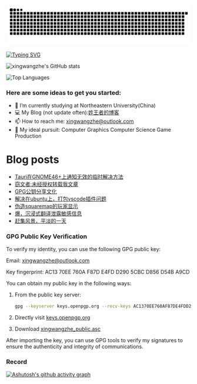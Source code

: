 <!-- snake -->
<picture>
  <source media="(prefers-color-scheme: dark)" srcset="https://github.com/xingwangzhe/xingwangzhe/blob/output/github-snake-dark.svg" />
  <source media="(prefers-color-scheme: light)" srcset="https://github.com/xingwangzhe/xingwangzhe/blob/output/github-snake.svg" />
  <img alt="github-snake" src="github-snake.svg" />
</picture>

[![Typing SVG](https://readme-typing-svg.demolab.com/?lines=emm...;Hello+World+!;若为自由故+!;Just+for+fun+!;&center=true&font=Lato&size=32&color=008000)](https://git.io/typing-svg)


![xingwangzhe's GitHub stats](https://github-readme-stats-sigma-ecru.vercel.app/api?username=xingwangzhe&theme=great-gatsby)

![Top Languages](https://github-readme-stats-sigma-ecru.vercel.app/api/top-langs/?username=xingwangzhe&theme=great-gatsby)



### Here are some ideas to get you started:
- 🌱 I’m currently studying at Northeastern University(China)
- 💻 My Blog (not update often):[姓王者的博客](https://xingwangzhe.github.io)
- 📫 How to reach me: xingwangzhe@outlook.com
- 🔭 My ideal pursuit: Computer Graphics Computer Science Game Production

# Blog posts
<!-- BLOG-POST-LIST:START -->
- [Tauri在GNOME46+上通知无效的临时解决方法](https://xingwangzhe.fun/posts/8d9bb0f3/)
- [窃文者:未经授权转载我文章](https://xingwangzhe.fun/posts/67f60a9c/)
- [GPG公钥分享文化](https://xingwangzhe.fun/posts/f74e64e5/)
- [解决在ubuntu上，打包vscode插件问题](https://xingwangzhe.fun/posts/a2c639ef/)
- [伪造squaremap的玩家显示](https://xingwangzhe.fun/posts/828e66c0/)
- [爆，沉浸式翻译泄露敏感信息](https://xingwangzhe.fun/posts/59d4a1c5/)
- [赶集风景，平淡的一天](https://xingwangzhe.fun/posts/7c20886a/)
<!-- BLOG-POST-LIST:END -->

### GPG Public Key Verification

To verify my identity, you can use the following GPG public key:

Email: xingwangzhe@outlook.com

Key fingerprint: AC13 70EE 760A F87D E4FD D290 5CBC D856 D54B A9CD

You can obtain my public key in the following ways:

1. From the public key server:
   ```bash
   gpg --keyserver keys.openpgp.org --recv-keys AC1370EE760AF87DE4FDD2905CBCD856D54BA9CD
   ```

2. Directly visit [keys.openpgp.org](https://keys.openpgp.org)
3. Download [xingwangzhe_public.asc](https://xingwangzhe.fun/xingwangzhe_public.asc)

After importing the key, you can use GPG tools to verify my signatures to ensure the authenticity and integrity of communications.

### Record
[![Ashutosh's github activity graph](https://github-readme-activity-graph.vercel.app/graph?username=xingwangzhe&bg_color=FFFFFF&line=008000&height=375&title_color=000000&hide_border=true&color=000000)](https://github.com/ashutosh00710/github-readme-activity-graph)
